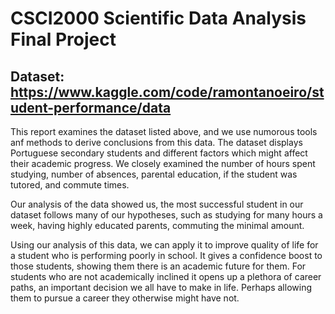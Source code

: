 # CSCI2000 Scientific Data Analysis Final Project
## Dataset: https://www.kaggle.com/code/ramontanoeiro/student-performance/data

This report examines the dataset listed above, and we use numorous tools anf methods to derive conclusions from this data. 
The dataset displays Portuguese secondary students and different factors which might affect their academic progress. 
We closely examined the number of hours spent studying, number of absences, parental education, if the student was tutored, and commute times.

Our analysis of the data showed us, the most successful student in our dataset follows many of our hypotheses, such as studying for many
hours a week, having highly educated parents, commuting the minimal amount. 

Using our analysis of this data, we can apply it to improve quality of life for a student who is performing
poorly in school. It gives a confidence boost to those students, showing them there is an academic future
for them. For students who are not academically inclined it opens up a plethora of career paths, an
important decision we all have to make in life. Perhaps allowing them to pursue a career they otherwise
might have not.
